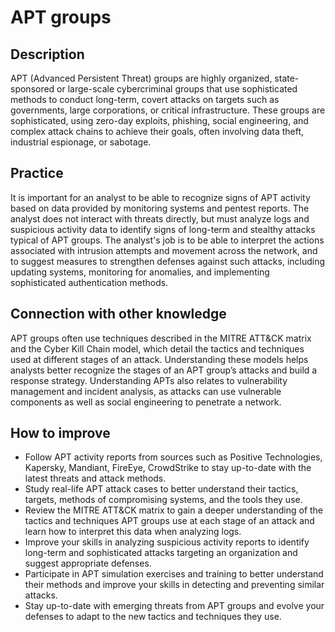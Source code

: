 # APT groups

## Description
APT (Advanced Persistent Threat) groups are highly organized, state-sponsored or large-scale cybercriminal groups that use sophisticated methods to conduct long-term, covert attacks on targets such as governments, large corporations, or critical infrastructure. These groups are sophisticated, using zero-day exploits, phishing, social engineering, and complex attack chains to achieve their goals, often involving data theft, industrial espionage, or sabotage.

## Practice
It is important for an analyst to be able to recognize signs of APT activity based on data provided by monitoring systems and pentest reports. The analyst does not interact with threats directly, but must analyze logs and suspicious activity data to identify signs of long-term and stealthy attacks typical of APT groups. The analyst's job is to be able to interpret the actions associated with intrusion attempts and movement across the network, and to suggest measures to strengthen defenses against such attacks, including updating systems, monitoring for anomalies, and implementing sophisticated authentication methods.

## Connection with other knowledge
APT groups often use techniques described in the MITRE ATT&CK matrix and the Cyber ​​Kill Chain model, which detail the tactics and techniques used at different stages of an attack. Understanding these models helps analysts better recognize the stages of an APT group’s attacks and build a response strategy. Understanding APTs also relates to vulnerability management and incident analysis, as attacks can use vulnerable components as well as social engineering to penetrate a network.

## How to improve
- Follow APT activity reports from sources such as Positive Technologies, Kapersky, Mandiant, FireEye, CrowdStrike to stay up-to-date with the latest threats and attack methods.
- Study real-life APT attack cases to better understand their tactics, targets, methods of compromising systems, and the tools they use.
- Review the MITRE ATT&CK matrix to gain a deeper understanding of the tactics and techniques APT groups use at each stage of an attack and learn how to interpret this data when analyzing logs.
- Improve your skills in analyzing suspicious activity reports to identify long-term and sophisticated attacks targeting an organization and suggest appropriate defenses.
- Participate in APT simulation exercises and training to better understand their methods and improve your skills in detecting and preventing similar attacks.
- Stay up-to-date with emerging threats from APT groups and evolve your defenses to adapt to the new tactics and techniques they use.
